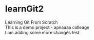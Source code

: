 # learnGit2
Learning Git From Scratch
<br>
This is a demo project - apnaaaa colleage
<br>
I am adding some more changes
test
